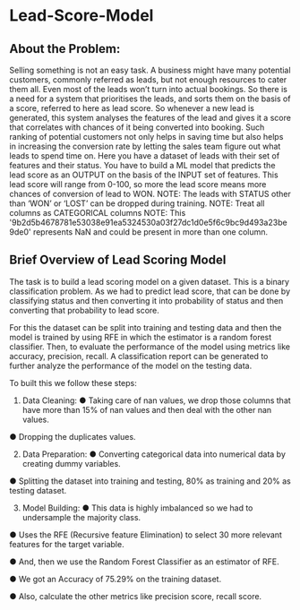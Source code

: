 # Lead-Score-Model
## About the Problem:
Selling something is not an easy task. A business might have many potential customers, commonly referred as leads, but not enough resources to cater them all. Even most of the leads won’t turn into actual bookings. So there is a need for a system that prioritises the leads, and sorts them on the basis of a score, referred to here as lead score. So whenever a new lead is generated, this system analyses the features of the lead and gives it a score that correlates with chances of it being converted into booking. Such ranking of potential customers not only helps in saving time but also helps in increasing the conversion rate by letting the sales team figure out what leads to spend time on.
Here you have a dataset of leads with their set of features and their status. You have to build a ML model that predicts the lead score as an OUTPUT on the basis of the INPUT set of features. This lead score will range from 0-100, so more the lead score means more chances of conversion of lead to WON.
NOTE: The leads with STATUS other than ‘WON’ or ‘LOST’ can be dropped during training.
NOTE: Treat all columns as CATEGORICAL columns
NOTE: 
This '9b2d5b4678781e53038e91ea5324530a03f27dc1d0e5f6c9bc9d493a23be9de0' represents NaN and could be present in more than one column.

## Brief Overview of Lead Scoring Model
The task is to build a lead scoring model on a given dataset. This is a binary
classification problem. As we had to predict lead score, that can be done by
classifying status and then converting it into probability of status and then
converting that probability to lead score.

For this the dataset can be split into training and testing data and then the model
is trained by using RFE in which the estimator is a random forest classifier. Then,
to evaluate the performance of the model using metrics like accuracy, precision,
recall. A classification report can be generated to further analyze the
performance of the model on the testing data.

To built this we follow these steps:
1. Data Cleaning:
● Taking care of nan values, we drop those columns that have more than
15% of nan values and then deal with the other nan values.

● Dropping the duplicates values.

2. Data Preparation:
● Converting categorical data into numerical data by creating dummy
variables.

● Splitting the dataset into training and testing, 80% as training and
20% as testing dataset.

3. Model Building:
● This data is highly imbalanced so we had to undersample the majority
class.

● Uses the RFE (Recursive feature Elimination) to select 30 more
relevant features for the target variable.

● And, then we use the Random Forest Classifier as an estimator of
RFE.

● We got an Accuracy of 75.29% on the training dataset.

● Also, calculate the other metrics like precision score, recall score.
